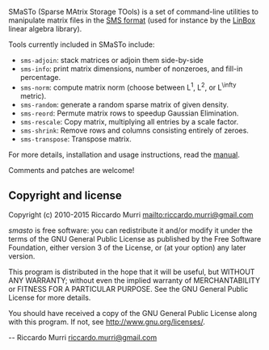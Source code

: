 SMaSTo (Sparse MAtrix Storage TOols) is a set of command-line
utilities to manipulate matrix files in the
[SMS format](http://www-ljk.imag.fr/membres/Jean-Guillaume.Dumas/simc.html)
(used for instance by the [LinBox](http://www.linalg.org)
linear algebra library).

Tools currently included in SMaSTo include:

* `sms-adjoin`: stack matrices or adjoin them side-by-side
* `sms-info`: print matrix dimensions, number of nonzeroes, and fill-in percentage.
* `sms-norm`: compute matrix norm (choose between L<sup>1</sup>, L<sup>2</sup>, or L<sup>\infty</sup> metric).
* `sms-random`: generate a random sparse matrix of given density.
* `sms-reord`: Permute matrix rows to speedup Gaussian Elimination.
* `sms-rescale`: Copy matrix, multiplying all entries by a scale factor.
* `sms-shrink`: Remove rows and columns consisting entirely of zeroes.
* `sms-transpose`: Transpose matrix.

For more details, installation and usage instructions, read the [manual](doc/MANUAL.md).

Comments and patches are welcome!


## Copyright and license

Copyright (c) 2010-2015 Riccardo Murri <mailto:riccardo.murri@gmail.com>

*smasto* is free software: you can redistribute it and/or modify
it under the terms of the GNU General Public License as published by
the Free Software Foundation, either version 3 of the License, or
(at your option) any later version.

This program is distributed in the hope that it will be useful,
but WITHOUT ANY WARRANTY; without even the implied warranty of
MERCHANTABILITY or FITNESS FOR A PARTICULAR PURPOSE.  See the
GNU General Public License for more details.

You should have received a copy of the GNU General Public License
along with this program.  If not, see <http://www.gnu.org/licenses/>.

-- Riccardo Murri <riccardo.murri@gmail.com>
